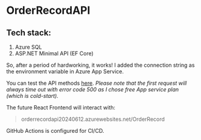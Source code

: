 # OrderRecordAPI

## Tech stack:
1. Azure SQL
2. ASP.NET Minimal API (EF Core)

So, after a period of hardworking, it works! I added the connection string as the environment variable in Azure App Service.

You can test the API methods [here](orderrecordapi20240612.azurewebsites.net/Swagger).
_Please note that the first request will always time out with error code 500 as I chose free App service plan (which is cold-start)._

The future React Frontend will interact with:
> orderrecordapi20240612.azurewebsites.net/OrderRecord

GitHub Actions is configured for CI/CD.
